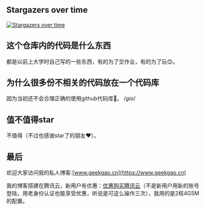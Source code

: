 ## Stargazers over time
[![Stargazers over time](https://starchart.cc/gaopu/Java.svg)](https://starchart.cc/gaopu/Java)

## 这个仓库内的代码是什么东西
都是以前上大学时自己写的一些东西，有的为了交作业，有的为了玩😊。

## 为什么很多份不相关的代码放在一个代码库
因为当初还不会合理正确的使用github代码库🙉。
/*gio*/
## 值不值得star
不值得（不过也感谢star了的朋友❤️）。

## 最后
欢迎大家访问我的私人博客:[www.geekgao.cn](https://www.geekgao.cn)

我的博客搭建在腾讯云，新用户有优惠：[优惠购买腾讯云](https://curl.qcloud.com/JNxboKJ3)（不是新用户用新的账号登陆，用老身份认证也能享受优惠，听说是可这么操作三次），我用的是2核4G5M的配置。

